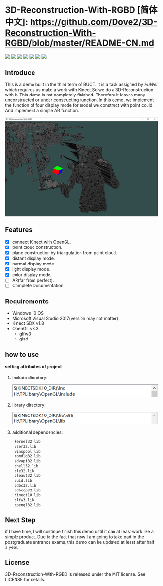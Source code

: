 # 3D-Reconstruction-With-RGBD [简体中文]: https://github.com/Dove2/3D-Reconstruction-With-RGBD/blob/master/README-CN.md

![](https://img.shields.io/badge/build-passing-brightgreen.svg)
![](https://img.shields.io/badge/visual_studio-2017-blue.svg)
![](https://img.shields.io/badge/docs-not_ready-red.svg)
![](https://img.shields.io/badge/Kinect_SDK-v1.8.0-brightgreen.svg)
![](https://img.shields.io/badge/BUCT-cs2015-green.svg)
![](https://img.shields.io/badge/license-MIT-lightgray.svg)
![](https://img.shields.io/badge/platform-Windows_10-lightgray.svg)

## Introduce
This is a demo built in the third term of BUCT. It is a task assigned by *HuWei* which requires us make a work with Kinect.So we do a 3D-Reconstruction with it. This demo is not completely finished. Therefore it leaves many unconstructed or under constructing function. In this demo, we implement the function of four display mode for model we construct with point could. And implement a simple AR function.

![](Resource/AR_show.PNG)

## Features

- [x] connect Kinect with OpenGL.
- [x] point cloud construction.
- [x] plane construction by triangulation from point cloud.
- [x] distant display mode.
- [x] normal display mode.
- [x] light display mode.
- [x] color display mode.
- [ ] AR(far from perfect).
- [ ] Complete Documentation

## Requirements

* Windows 10 OS
* Microsoft Visual Studio 2017(version may not matter)
* Kinect SDK v1.8
* OpenGL v3.3
	* glfw3
	* glad

## how to use



#### setting attributes of project

1. include directory:
	
	![](Resource/include_path.PNG)
	
2. library directory:

	![](Resource/library_path.PNG)
3. additional dependencies:
	
    	kernel32.lib
		user32.lib
		winspool.lib
		comdlg32.lib
		advapi32.lib
		shell32.lib
		ole32.lib
		oleaut32.lib
		uuid.lib
		odbc32.lib
		odbccp32.lib
		Kinect10.lib
		glfw3.lib
		opengl32.lib

## Next Step
if I have time, I will continue finish this demo until it can at least work like a simple product. Due to the fact that now I am going to take part in the postgraduate entrance exams, this demo can be updated at least after half a year.

## License

3D-Reconstruction-With-RGBD is released under the MIT license. See LICENSE for details.
